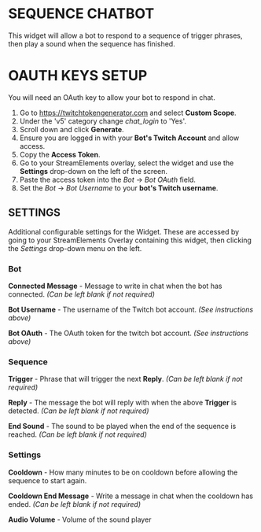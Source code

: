 # SEQUENCE CHATBOT
This widget will allow a bot to respond to a sequence of trigger phrases, then play a sound when the sequence has finished.


# OAUTH KEYS SETUP
You will need an OAuth key to allow your bot to respond in chat.

1. Go to https://twitchtokengenerator.com and select **Custom Scope**.
2. Under the 'v5' category change *chat_login* to 'Yes'.
3. Scroll down and click **Generate**.
4. Ensure you are logged in with your **Bot's Twitch Account** and allow access.
5. Copy the **Access Token**.
6. Go to your StreamElements overlay, select the widget and use the **Settings** drop-down on the left of the screen.
7. Paste the access token into the *Bot* -> *Bot OAuth* field.
8. Set the *Bot* -> *Bot Username* to your **bot's Twitch username**.

## SETTINGS
Additional configurable settings for the Widget. 
These are accessed by going to your StreamElements Overlay containing this widget, then clicking the *Settings* drop-down menu on the left.

### Bot
**Connected Message** - Message to write in chat when the bot has connected. *(Can be left blank if not required)*

**Bot Username** - The username of the Twitch bot account. *(See instructions above)*

**Bot OAuth** - The OAuth token for the twitch bot account. *(See instructions above)*

### Sequence
**Trigger** - Phrase that will trigger the next **Reply**. *(Can be left blank if not required)*

**Reply** - The message the bot will reply with when the above **Trigger** is detected. *(Can be left blank if not required)*

**End Sound** - The sound to be played when the end of the sequence is reached. *(Can be left blank if not required)*

### Settings
**Cooldown** - How many minutes to be on cooldown before allowing the sequence to start again.

**Cooldown End Message** - Write a message in chat when the cooldown has ended. *(Can be left blank if not required)*

**Audio Volume** - Volume of the sound player
